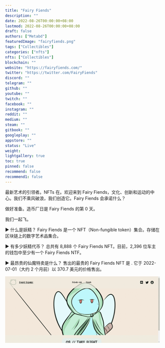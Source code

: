 ```yaml
---
title: "Fairy Fiends"
description: ""
date: 2022-08-26T00:00:00+08:00
lastmod: 2022-08-26T00:00:00+08:00
draft: false
authors: ["Metabd"]
featuredImage: "fairyfiends.png"
tags: ["Collectibles"]
categories: ["nfts"]
nfts: ["Collectibles"]
blockchain: ""
website: "https://fairyfiends.com/"
twitter: "https://twitter.com/FairyFiends"
discord: ""
telegram: ""
github: ""
youtube: ""
twitch: ""
facebook: ""
instagram: ""
reddit: ""
medium: ""
steam: ""
gitbook: ""
googleplay: ""
appstore: ""
status: "Live"
weight: 
lightgallery: true
toc: true
pinned: false
recommend: false
recommend1: false
---
```

最新艺术的引领者。NFTs 在。欢迎来到 Fairy Fiends，文化、创新和运动的中心。我们不乘风破浪，我们创造它。Fairy Fiends 会承诺什么？

做好准备。造币厂日是 Fairy Fiends 的第 0 天。

我们一起飞。

▶ 什么是妖精？
Fairy Fiends 是一个 NFT（Non-fungible token）集合。存储在区块链上的数字艺术品集合。

▶ 有多少妖精代币？
总共有 8,888 个 Fairy Fiends NFT。目前，2,396 位车主的钱包中至少有一个 Fairy Fiends NTF。

▶ 最昂贵的仙魔特卖是什么？
售出的最贵的 Fairy Fiends NFT 是 . 它于 2022-07-01（大约 2 个月前）以 370.7 美元的价格售出。

![nft](51231234213_new.png)